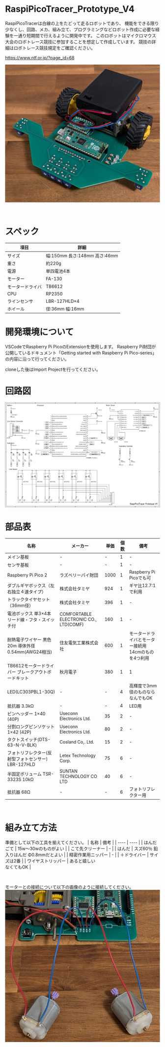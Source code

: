 # RaspiPicoTracer_Prototype_V4
RaspiPicoTracerは白線の上をたどって走るロボットであり、
機能をできる限り少なくし、回路、メカ、組み立て、プログラミングなどロボット作成に必要な経験を一通り短期間で行えるように開発中です。
このロボットはマイクロマウス大会のロボトレース競技に参加することを想定して作成しています。
競技の詳細はロボトレース競技規定をご確認ください。

https://www.ntf.or.jp/?page_id=68

![RaspiPicoTracer_photo](https://github.com/Yumizu0406/RaspiPicoTracer_Prototype_V4/blob/main/document/figure/photo.png)

<br>

# スペック
| 項目 | 詳細 |
| ---- | ---- |
| サイズ | 幅:150mm  長さ:148mm  高さ:46mm |
| 重さ | 約220g |
| 電源 | 単四電池4本 |
| モーター | FA-130 |
| モータードライバ | TB6612 |
| CPU | RP2350 |
| ラインセンサ | LBR-127HLD×4 |
| ホイール | 径:36mm 幅:16mm |

# 開発環境について
VSCodeでRaspberry Pi PicoのExtensionを使用します。
Raspberry Pi財団が公開しているドキュメント「Getting started with Raspberry Pi Pico-series」の内容に沿って行ってください。

cloneした後はImport Projectを行ってください。

# 回路図
![CircuitDiagram](https://github.com/Yumizu0406/RaspiPicoTracer_Prototype_V4/blob/main/document/circuit/RaspiPicoTracer_Prototype_V4.png)

# 部品表

| 名称 | メーカー | 単価 | 個数 | 備考 |
| ---- | ---- | ---- | ---- | ---- |
| メイン基板 | - | - | 1 | - |
| センサ基板 | - | - | 1 | - |
| Raspberry Pi Pico 2 | ラズベリーパイ財団 | 1000 | 1 | Raspberry Pi Picoでも可 |
| ダブルギヤボックス（左右独立４速タイプ） | 株式会社タミヤ | 924 | 1 | ギヤ比12.7:1で利用 |
| トラックタイヤセット （36mm径） | 株式会社タミヤ | 396 | 1 | - |
| 電池ボックス 単3×4本 リード線・フタ・スイッチ付 | COMFORTABLE ELECTRONIC CO., LTD(COMF) | 160 | 1 | - |
| 耐熱電子ワイヤー 黒色 20m 導体外径0.54mm(AWG24相当) | 住友電気工業株式会社 | 600 | 1 | モータードライバとモーター接続用<br>14cmのものを4つ利用 |
| TB6612モータードライバー ブレークアウトボードキット | 秋月電子 | 380 | 1 | 1 |
| LED(LC303PBL1-30Q) | - | - | 4 | 高輝度で3mm径のものならなんでもOK |
| 抵抗器 3.3kΩ | - | - | 4 | LED用 |
| ピンヘッダー 1×40 (40P) | Useconn Electronics Ltd. | 35 | 2 | - |
| 分割ロングピンソケット 1×42 (42P) | Useconn Electronics Ltd. | 80 | 2 | - |
| タクトスイッチ(DTS-63-N-V-BLK) | Cosland Co,. Ltd. | 15 | 2 | - |
| フォトリフレクター(反射型フォトセンサー) LBR-127HLD | Letex Technology Corp. | 75 | 6 | - |
| 半固定ボリューム TSR-3323S 10kΩ | SUNTAN TECHNOLOGY CO LTD | 40 | 6 | - |
| 抵抗器 68Ω | - | - | 6 | フォトリフレクター用 |

<br>

# 組み立て方法

準備として以下の工具を揃えてください。
| 名称 | 備考 |
| ---- | ---- |
| はんだごて | 15w～30wのものがよい |
| こて先クリーナー | - |
| はんだ | スズ60％ 鉛入りはんだ Φ0.8mmだとよい |
| 精密作業用ニッパー | - |
| ＋ドライバー | サイズは2番 |
| ワイヤストリッパー | あると嬉しい<br>なくてもOK |

<br>

モーターとの接続について以下の画像のように接続してください。
![ConnectToMotor](https://github.com/Yumizu0406/RaspiPicoTracer_Prototype_V4/blob/main/document/figure/PXL_20250506_041316845.png)
